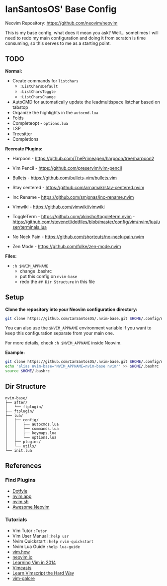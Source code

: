 # IanSantosOS' Base Config

Neovim Repository: <https://github.com/neovim/neovim>

This is my base config, what does it mean you ask? Well... sometimes I will need
to redo my main configuration and doing it from scratch is time consuming, so
this serves to me as a starting point.

## TODO

**Normal:**

- Create commands for `listchars`
  - `:ListCharsDefault`
  - `:ListCharsToggle`
  - `:ListCharsChange`
- AutoCMD for automatically update the leadmultispace listchar based on tabstop
- Organize the highlights in the `autocmd.lua`
- Folds
- Completeopt - `options.lua`
- LSP
- Treesitter
- Completions

**Recreate Plugins:**

- Harpoon       - https://github.com/ThePrimeagen/harpoon/tree/harpoon2
- Vim Pencil    - https://github.com/preservim/vim-pencil
- Bullets       - https://github.com/bullets-vim/bullets.vim
- Stay centered - https://github.com/arnamak/stay-centered.nvim
- Inc Rename    - https://github.com/smjonas/inc-rename.nvim
- Vimwiki       - https://github.com/vimwiki/vimwiki
- ToggleTerm    - https://github.com/akinsho/toggleterm.nvim
                - https://github.com/stevenctl/dotfiles/blob/master/config/vim/nvim/lua/user/terminals.lua

- No Neck Pain  - https://github.com/shortcuts/no-neck-pain.nvim
- Zen Mode      - https://github.com/folke/zen-mode.nvim

**Files:**

- `:h $NVIM_APPNAME`
  - change .bashrc
  - put this config on `nvim-base`
  - redo the `## Dir Structure` in this file

## Setup

**Clone the repository into your Neovim configuration directory:**

```sh
git clone https://github.com/IanSantosOS/.nvim-base.git $HOME/.config/nvim
```

You can also use the `$NVIM_APPNAME` environment variable if you want to keep
this configuration separate from your main one.

For more details, check `:h $NVIM_APPNAME` inside Neovim.

**Example:**

```sh
git clone https://github.com/IanSantosOS/.nvim-base.git $HOME/.config/nvim-base
echo 'alias nvim-base="NVIM_APPNAME=nvim-base nvim"' >> $HOME/.bashrc
source $HOME/.bashrc
```

## Dir Structure

```
nvim-base/
├── after/
│   └── ftplugin/
├── ftplugin/
├── lua/
│   ├── config/
│   │   ├── autocmds.lua
│   │   ├── commands.lua
│   │   ├── keymaps.lua
│   │   └── options.lua
│   ├── plugins/
│   └── utils/
└── init.lua
```

## References

### Find Plugins

- [Dotfyle](https://dotfyle.com/)
- [nvim.app](https://nvim.app/)
- [nvim.sh](https://nvim.sh/)
- [Awesome Neovim](https://github.com/rockerBOO/awesome-neovim)

### Tutorials

- Vim Tutor `:Tutor`
- Vim User Manual `:help usr`
- Nvim Quickstart `:help nvim-quickstart`
- Nvim Lua Guide `:help lua-guide`
- [vim.how](https://vim.how/)
- [neovim.io](https://neovim.io/doc/)
- [Learning Vim in 2014](https://benmccormick.org/learning-vim-in-2014/)
- [Vimcasts](http://vimcasts.org/)
- [Learn Vimscript the Hard Way](https://learnvimscriptthehardway.stevelosh.com/)
- [vim-galore](https://github.com/mhinz/vim-galore)
